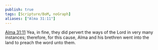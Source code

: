 ```yaml
---
publish: true
tags: [Scripture/BoM, noGraph]
aliases: ["Alma 31:11"]
---
```

[Alma 31:11](https://churchofjesuschrist.org/study/scriptures/bofm/alma/31?lang=eng&id=p11#p11) Yea, in fine, they did pervert the ways of the Lord in very many instances; therefore, for this cause, Alma and his brethren went into the land to preach the word unto them.
